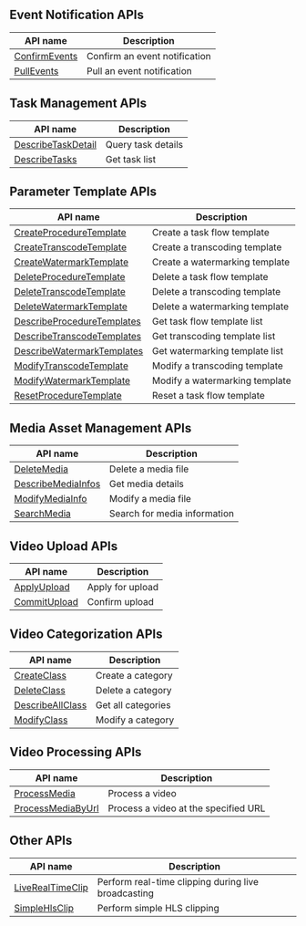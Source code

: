 ## Event Notification APIs

| API name | Description |
|---------|---------|
| [ConfirmEvents](/document/api/266/33434) | Confirm an event notification |
| [PullEvents](/document/api/266/33433) | Pull an event notification |

## Task Management APIs

| API name | Description |
|---------|---------|
| [DescribeTaskDetail](/document/api/266/33431) | Query task details |
| [DescribeTasks](/document/api/266/33430) | Get task list |

## Parameter Template APIs

| API name | Description |
|---------|---------|
| [CreateProcedureTemplate](/document/api/266/33897) | Create a task flow template |
| [CreateTranscodeTemplate](/document/api/266/33773) | Create a transcoding template |
| [CreateWatermarkTemplate](/document/api/266/33772) | Create a watermarking template |
| [DeleteProcedureTemplate](/document/api/266/33896) | Delete a task flow template |
| [DeleteTranscodeTemplate](/document/api/266/33771) | Delete a transcoding template |
| [DeleteWatermarkTemplate](/document/api/266/33770) | Delete a watermarking template |
| [DescribeProcedureTemplates](/document/api/266/33895) | Get task flow template list |
| [DescribeTranscodeTemplates](/document/api/266/33769) | Get transcoding template list |
| [DescribeWatermarkTemplates](/document/api/266/33768) | Get watermarking template list |
| [ModifyTranscodeTemplate](/document/api/266/33767) | Modify a transcoding template |
| [ModifyWatermarkTemplate](/document/api/266/33766) | Modify a watermarking template |
| [ResetProcedureTemplate](/document/api/266/33894) | Reset a task flow template |

## Media Asset Management APIs

| API name | Description |
|---------|---------|
| [DeleteMedia](/document/api/266/31764) | Delete a media file |
| [DescribeMediaInfos](/document/api/266/31763) | Get media details |
| [ModifyMediaInfo](/document/api/266/31762) | Modify a media file |
| [SearchMedia](/document/api/266/31813) | Search for media information |

## Video Upload APIs

| API name | Description |
|---------|---------|
| [ApplyUpload](/document/api/266/31767) | Apply for upload |
| [CommitUpload](/document/api/266/31766) | Confirm upload |

## Video Categorization APIs

| API name | Description |
|---------|---------|
| [CreateClass](/document/api/266/31772) | Create a category |
| [DeleteClass](/document/api/266/31771) | Delete a category |
| [DescribeAllClass](/document/api/266/31770) | Get all categories |
| [ModifyClass](/document/api/266/31769) | Modify a category |

## Video Processing APIs

| API name | Description |
|---------|---------|
| [ProcessMedia](/document/api/266/33427) | Process a video |
| [ProcessMediaByUrl](/document/api/266/33426) | Process a video at the specified URL |

## Other APIs

| API name | Description |
|---------|---------|
| [LiveRealTimeClip](/document/api/266/32587) | Perform real-time clipping during live broadcasting |
| [SimpleHlsClip](/document/api/266/33428) | Perform simple HLS clipping |

